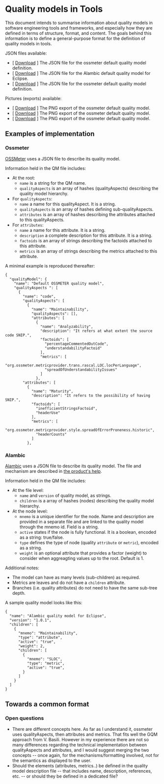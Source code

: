 
# Quality models in Tools

This document intends to summarise information about quality models in software engineering tools and frameworks, and especially how they are defined in terms of structure, format, and content. The goals behind this information is to define a general-purpose format for the definition of quality models in tools.

JSON files available:

* [ [Download](samples/qm_ossmeter.json) ] The JSON file for the ossmeter default quality model definition.
* [ [Download](samples/qm_alambic.json) ] The JSON file for the Alambic default quality model for Eclipse.
* [ [Download](samples/qm_polarsys.json) ] The JSON file for the ossmeter default quality model definition.

Pictures (exports) available:

* [ [Download](images/qm_ossmeter.png) ] The PNG export of the ossmeter default quality model.
* [ [Download](images/qm_polarsys_medium.png) ] The PNG export of the ossmeter default quality model.
* [ [Download](images/qm_polarsys_small.png) ] The PNG export of the ossmeter default quality model.


## Examples of implementation

### Ossmeter

[OSSMeter](https://ossmeter.castalia.camp) uses a JSON file to describe its quality model.

Information held in the QM file includes:

* At the root:
  - `name` is a string for the QM name.
  - `qualityAspects` is an array of hashes (qualityAspects) describing the quality model hierarchy.
* For `qualityAspects`:
  - `name` a name for this qualityAspect. It is a string.
  - `qualityAspects` is an array of hashes defining sub-qualityAspects.
  - `attributes` is an array of hashes describing the attributes attached to this qualityAspects.
* For `attributes`:
  - `name` a name for this attribute. It is a string.
  - `description` a complete description for this attribute. It is a string.
  - `factoids` is an array of strings describing the factoids attached to this attribute.
  - `metrics` is an array of strings describing the metrics attached to this attribute.

A minimal example is reproduced thereafter:

```
{
  "qualityModel": {
    "name": "Default OSSMETER quality model",
    "qualityAspects ": [
      {
        "name": "code",
        "qualityAspects": [
          {
            "name": "Maintainability",
            "qualityAspects": [],
            "attributes": [
              {
                "name": "Analyzability",
                "description": "It refers at what extent the source code SNIP.",
                "factoids": [
                  "percentageCommentedOutCode",
                  "understandabilityFactoid"
                ],
                "metrics": [
                  "org.ossmeter.metricprovider.trans.rascal.LOC.locPerLanguage",
                  "spreadOfUnderstandabilityIssues"
                ]
              },
		"attributes": [
          {
            "name": "Maturity",
            "description": "It refers to the possibility of having SNIP.",
            "factoids": [
              "inefficientStringsFactoid",
              "headerUse"
            ],
            "metrics": [
              "org.ossmeter.metricprovider.style.spreadOfErrorProneness.historic",
              "headerCounts"
            ]
          },
```

### Alambic

[Alambic](https://alambic.io) uses a JSON file to describe its quality model. The file and mechanism are described in [the product's help](http://alambic.io/Documentation/Basics/QualityModel.html).

Information held in the QM file includes:

* At the file level:
  - `name` and `version` of quality model, as strings.
  - `children` is a array of hashes (nodes) describing the quality model hierarchy.
* At the node level:
  - `mnemo` is a unique identifier for the node. Name and description are provided in a separate file and are linked to the quality model through the mnemo id. Field is a string.
  - `active` states if the node is fully functional. It is a boolean, encoded as a string: true/false.
  - `type` defines the type of node (quality `attribute` or `metric`), encoded as a string.
  - `weight` is an optional attribute that provides a factor (weight) to consider when aggreagting values up to the root. Default is 1.

Additional notes:
* The model can have as many levels (sub-children) as required.
* Metrics are leaves and do not have a `children` attribute.
* Branches (i.e. quality attributes) do not need to have the same sub-tree depth.

A sample quality model looks like this:

```
{
  "name": "Alambic quality model for Eclipse",
  "version": "1.0.1",
  "children": [
    {
      "mnemo": "Maintainability",
      "type": "attribute",
      "active": "true",
      "weight": 2,
      "children": [
        {
          "mnemo": "SLOC",
          "type": "metric",
          "active": "true",
        }
      ]
    }
  ]
}
```

## Towards a common format

### Open questions

* There are different concepts here. As far as I understand it, ossmeter uses qualityAspects, then attributes and metrics. That fits well the GQM approach from V. Basili. However in my experience there are not so many differences regarding the technical implementation between qualityAspects and attributes, and I would suggest merging the two concepts -- once again, for the mechanisms/formatting involved, not for the semantics as displayed to the user.
* Should the elements (attributes, metrics..) be defined in the quality model description file -- that includes name, description, references, etc. -- or should they be defined in a dedicated file?
